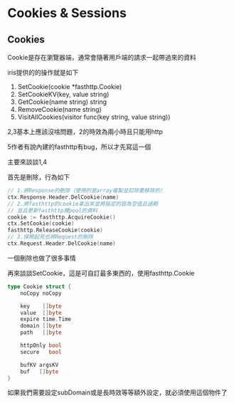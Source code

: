 # Cookies & Sessions

## Cookies

Cookie是存在瀏覽器端，通常會隨著用戶端的請求一起帶過來的資料

iris提供的的操作就是如下

1. SetCookie(cookie *fasthttp.Cookie)
1. SetCookieKV(key, value string)
1. GetCookie(name string) string
1. RemoveCookie(name string)
1. VisitAllCookies(visitor func(key string, value string))

2,3基本上應該沒啥問題，2的時效為兩小時且只能用http

5作者有說內建的fasthttp有bug，所以才先寫這一個

主要來談談1,4

首先是刪除，行為如下
```go
// 1.將Response的刪除（使用的是array複製並扣除要移除的）
ctx.Response.Header.DelCookie(name)
// 2.將fasthttp的cookie拿出來並將指定的設為空值且過期
// 並且更新fasthttp裡pool的資料
cookie := fasthttp.AcquireCookie()
ctx.SetCookie(cookie)
fasthttp.ReleaseCookie(cookie)
// 3.保險起見也將Request的刪除
ctx.Request.Header.DelCookie(name)
```

一個刪除也做了很多事情

再來談談SetCookie，這是可自訂最多東西的，使用fasthttp.Cookie

```go
type Cookie struct {
	noCopy noCopy

	key    []byte
	value  []byte
	expire time.Time
	domain []byte
	path   []byte

	httpOnly bool
	secure   bool

	bufKV argsKV
	buf   []byte
}
```

如果我們需要設定subDomain或是長時效等等額外設定，就必須使用這個物件了

